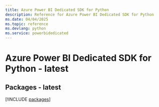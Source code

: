 ```yaml
---
title: Azure Power BI Dedicated SDK for Python
description: Reference for Azure Power BI Dedicated SDK for Python
ms.date: 04/04/2025
ms.topic: reference
ms.devlang: python
ms.service: powerbidedicated
---
```

# Azure Power BI Dedicated SDK for Python - latest
## Packages - latest
[!INCLUDE [packages](power-bi-dedicated-index.md)]